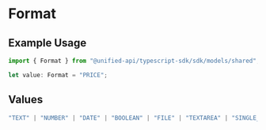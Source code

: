 # Format

## Example Usage

```typescript
import { Format } from "@unified-api/typescript-sdk/sdk/models/shared";

let value: Format = "PRICE";
```

## Values

```typescript
"TEXT" | "NUMBER" | "DATE" | "BOOLEAN" | "FILE" | "TEXTAREA" | "SINGLE_SELECT" | "MULTIPLE_SELECT" | "MEASUREMENT" | "PRICE" | "YES_NO" | "CURRENCY" | "URL"
```